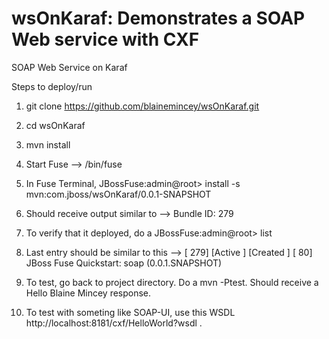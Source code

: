 wsOnKaraf: Demonstrates a SOAP Web service with CXF
======================================================
SOAP Web Service on Karaf

Steps to deploy/run

1.  git clone https://github.com/blainemincey/wsOnKaraf.git

2.  cd wsOnKaraf

3.  mvn install

4.  Start Fuse --> <fuseHomeDirectory>/bin/fuse

5.  In Fuse Terminal, JBossFuse:admin@root> install -s mvn:com.jboss/wsOnKaraf/0.0.1-SNAPSHOT

6.  Should receive output similar to --> Bundle ID:  279

7.  To verify that it deployed, do a JBossFuse:admin@root> list

8.  Last entry should be similar to this --> [ 279] [Active     ] [Created     ] [   80] JBoss Fuse Quickstart: soap (0.0.1.SNAPSHOT)

9.  To test, go back to project directory.  Do a mvn -Ptest.  Should receive a Hello Blaine Mincey response.

10. To test with someting like SOAP-UI, use this WSDL http://localhost:8181/cxf/HelloWorld?wsdl .

